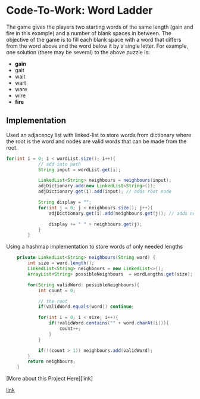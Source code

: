 # Code-To-Work: Word Ladder

The game gives the players two starting words of the same length (gain and fire in this example) and a number of blank spaces in between. The objective of the game is to fill each blank space with a word that differs from the word above and the word below it by a single letter. For example, one solution (there may be several) to the above puzzle is:

+ **gain**
+ gait
+ wait
+ wart
+ ware
+ wire
+ **fire**

## Implementation

Used an adjacency list with linked-list to store words from dictionary where the root is the word and nodes are valid words that can be made from the root. 

```  java       
for(int i = 0; i < wordList.size(); i++){
            // add into path
            String input = wordList.get(i);

            LinkedList<String> neighbours = neighbours(input);
            adjDictionary.add(new LinkedList<String>());
            adjDictionary.get(i).add(input); // adds root node

            String display = "";
            for(int j = 0; j < neighbours.size(); j++){
                adjDictionary.get(i).add(neighbours.get(j)); // adds neighbors to the root node

                display += " " + neighbours.get(j);
            }
        }
```

Using a hashmap implementation to store words of only needed lengths

``` java
    private LinkedList<String> neighbours(String word) {
        int size = word.length();
        LinkedList<String> neighbours = new LinkedList<>();
        ArrayList<String> possibleNeighbours  = wordLengths.get(size);

        for(String validWord: possibleNeighbours){
            int count = 0;

            // the root
            if(validWord.equals(word)) continue;

            for(int i = 0; i < size; i++){
                if(!validWord.contains("" + word.charAt(i))){
                    count++;
                }
            }

            if(!(count > 1)) neighbours.add(validWord);
        }
        return neighbours;
    }
```


[More about this Project Here][link]

[link](https://cswithandroid.withgoogle.com/content/unit?unit=39&lesson=41)


